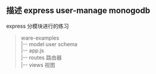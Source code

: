 ## 描述 express user-manage monogodb

express 分模块进行的练习   
> ware-examples  
  |-- model user schema  
  |-- app.js  
  |-- routes 路由器  
  |-- views 视图   
